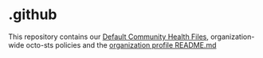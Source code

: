 # .github

This repository contains our [Default Community Health Files](https://help.github.com/en/articles/creating-a-default-community-health-file-for-your-organization), organization-wide octo-sts policies and the [organization profile README.md](./profile/README.md)
